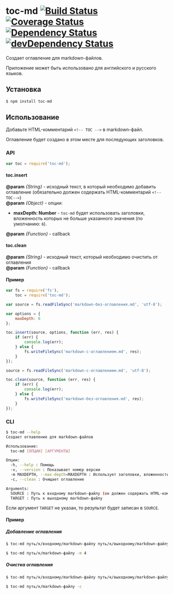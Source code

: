 # toc-md [![Build Status](https://travis-ci.org/eGavr/toc-md.svg)](https://travis-ci.org/eGavr/toc-md) [![Coverage Status](https://img.shields.io/coveralls/eGavr/toc-md.svg)](https://coveralls.io/r/eGavr/toc-md?branch=master) [![Dependency Status](https://david-dm.org/eGavr/toc-md.svg)](https://david-dm.org/eGavr/toc-md) [![devDependency Status](https://david-dm.org/eGavr/toc-md/dev-status.svg)](https://david-dm.org/eGavr/toc-md#info=devDependencies)

Создает оглавление для markdown-файлов.

Приложение может быть использовано для английского и русского языков.

## Установка

```bash
$ npm install toc-md
```

## Использование

Добавьте HTML-комментарий `<!-- TOC -->` в markdown-файл.

Оглавление будет создано в этом месте для последующих заголовков.

### API

```js
var toc = require('toc-md');
```

#### toc.insert

**@param** *{String}* - исходный текст, в который необходимо добавить оглавление (обязательно должен содержать HTML-комментарий `<!--TOC-->`)<br>
**@param** *{Object}* - опции:<br>

 * **maxDepth: Number** - `toc-md` будет использовать заголовки, вложенность которых не больше указанного значения (по умолчанию: `6`).

**@param** *{Function}* - callback

#### toc.clean

**@param** *{String}* - исходный текст, который необходимо очистить от оглавления<br>
**@param** *{Function}* - callback

#### Пример

```js
var fs = require('fs'),
    toc = require('toc-md');

var source = fs.readFileSync('markdown-без-оглавления.md', 'utf-8');

var options = {
    maxDepth: 6
};

toc.insert(source, options, function (err, res) {
    if (err) {
        console.log(err);
    } else {
        fs.writeFileSync('markdown-с-оглавлением.md', res);
    }
});

source = fs.readFileSync('markdown-с-оглавлением.md', 'utf-8');

toc.clean(source, function (err, res) {
    if (err) {
        console.log(err);
    } else {
        fs.writeFileSync('markdown-без-оглавления.md', res);
    }
});
```

### CLI

```bash
$ toc-md --help
Создает оглавление для markdown-файлов

Использование:
  toc-md [ОПЦИИ] [АРГУМЕНТЫ]

Опции:
  -h, --help : Помощь
  -v, --version : Показывает номер версии
  -m MAXDEPTH, --max-depth=MAXDEPTH : Использует заголовки, вложенность которых не больше указанного значения (по умолчанию: 6)
  -c, --clean : Очищает оглавление

Arguments:
  SOURCE : Путь к входному markdown-файлу (он должен содержать HTML-комментарий <!-- TOC -->) (обязательный аргумент)
  TARGET : Путь к выходному markdown-файлу
```

Если аргумент `TARGET` не указан, то результат будет записан в `SOURCE`.

#### Пример

##### Добавление оглавления

```bash
$ toc-md путь/к/входному/markdown-файлу путь/к/выходному/markdown-файлу --max-depth=4

$ toc-md путь/к/markdown-файлу -m 4
```

##### Очистка оглавления

```bash
$ toc-md путь/к/входному/markdown-файлу путь/к/выходному/markdown-файлу --clean

$ toc-md путь/к/markdown-файлу -c
```
